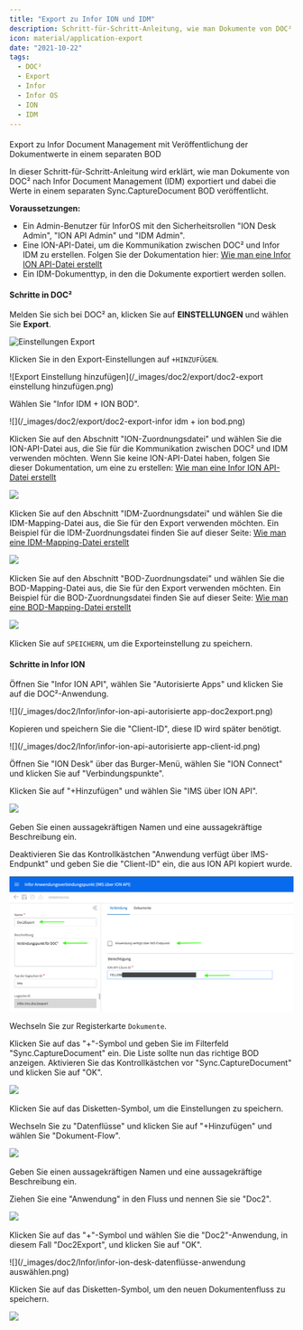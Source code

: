 ```yaml
---
title: "Export zu Infor ION und IDM"
description: Schritt-für-Schritt-Anleitung, wie man Dokumente von DOC² nach Infor Document Management (IDM) exportiert und dabei die Werte in einem separaten Sync.CaptureDocument BOD veröffentlicht.
icon: material/application-export
date: "2021-10-22"
tags:
  - DOC²
  - Export
  - Infor
  - Infor OS
  - ION
  - IDM
---
```


####
Export zu Infor Document Management mit Veröffentlichung der Dokumentwerte in einem separaten BOD

In dieser Schritt-für-Schritt-Anleitung wird erklärt, wie man Dokumente von DOC² nach Infor Document Management (IDM) exportiert und dabei die Werte in einem separaten Sync.CaptureDocument BOD veröffentlicht.

**Voraussetzungen:**

- Ein Admin-Benutzer für InforOS mit den Sicherheitsrollen "ION Desk Admin", "ION API Admin" und "IDM Admin".
- Eine ION-API-Datei, um die Kommunikation zwischen DOC² und Infor IDM zu erstellen. Folgen Sie der Dokumentation hier: [Wie man eine Infor ION API-Datei erstellt](/doc2/export/create-a-infor-ion-api-file/)
- Ein IDM-Dokumenttyp, in den die Dokumente exportiert werden sollen.

#### Schritte in DOC²

Melden Sie sich bei DOC² an, klicken Sie auf **EINSTELLUNGEN** und wählen Sie **Export**.

![Einstellungen Export](/_images/doc2/export/doc2-einstellungen-export.png)


Klicken Sie in den Export-Einstellungen auf `+HINZUFÜGEN`.

![Export Einstellung hinzufügen](/_images/doc2/export/doc2-export einstellung hinzufügen.png)


Wählen Sie "Infor IDM + ION BOD".

![](/_images/doc2/export/doc2-export-infor idm + ion bod.png)

Klicken Sie auf den Abschnitt "ION-Zuordnungsdatei" und wählen Sie die ION-API-Datei aus, die Sie für die Kommunikation zwischen DOC² und IDM verwenden möchten. Wenn Sie keine ION-API-Datei haben, folgen Sie dieser Dokumentation, um eine zu erstellen: [Wie man eine Infor ION API-Datei erstellt](/doc2/export/create-a-infor-ion-api-file/)

![](/_images/doc2/image-32-1024x347.png)

Klicken Sie auf den Abschnitt "IDM-Zuordnungsdatei" und wählen Sie die IDM-Mapping-Datei aus, die Sie für den Export verwenden möchten.
Ein Beispiel für die IDM-Zuordnungsdatei finden Sie auf dieser Seite: [Wie man eine IDM-Mapping-Datei erstellt](/doc2/export/how-to-create-a-idm-mapping-file/)

![](/_images/doc2/image-33-1024x344.png)

Klicken Sie auf den Abschnitt "BOD-Zuordnungsdatei" und wählen Sie die BOD-Mapping-Datei aus, die Sie für den Export verwenden möchten.
Ein Beispiel für die BOD-Zuordnungsdatei finden Sie auf dieser Seite: [Wie man eine BOD-Mapping-Datei erstellt](/doc2/export/how-to-create-a-bod-mapping-file/)

![](/_images/doc2/image-34-1024x343.png)

Klicken Sie auf `SPEICHERN`, um die Exporteinstellung zu speichern.

#### Schritte in Infor ION

Öffnen Sie "Infor ION API", wählen Sie "Autorisierte Apps" und klicken Sie auf die DOC²-Anwendung.

![](/_images/doc2/Infor/infor-ion-api-autorisierte app-doc2export.png)

Kopieren und speichern Sie die "Client-ID", diese ID wird später benötigt.

![](/_images/doc2/Infor/infor-ion-api-autorisierte app-client-id.png)

Öffnen Sie "ION Desk" über das Burger-Menü, wählen Sie "ION Connect" und klicken Sie auf "Verbindungspunkte".

Klicken Sie auf "+Hinzufügen" und wählen Sie "IMS über ION API".

![](/_images/doc2/Infor/infor-ion-desk-verbindungspunkte.png)

Geben Sie einen aussagekräftigen Namen und eine aussagekräftige Beschreibung ein.

Deaktivieren Sie das Kontrollkästchen "Anwendung verfügt über IMS-Endpunkt" und geben Sie die "Client-ID" ein, die aus ION API kopiert wurde.

![](docs/de/_images/doc2/Infor/infor-ion-desk-anwendungsverbindungspunkt.png)

Wechseln Sie zur Registerkarte `Dokumente`.

Klicken Sie auf das "+"-Symbol und geben Sie im Filterfeld "Sync.CaptureDocument" ein. Die Liste sollte nun das richtige BOD anzeigen. Aktivieren Sie das Kontrollkästchen vor "Sync.CaptureDocument" und klicken Sie auf "OK".

![](/_images/doc2/Infor/infor-ion-desk-anwendungsverbindungspunkt-dokumente.png)

Klicken Sie auf das Disketten-Symbol, um die Einstellungen zu speichern.


Wechseln Sie zu "Datenflüsse" und klicken Sie auf "+Hinzufügen" und wählen Sie "Dokument-Flow".

![](/_images/doc2/Infor/infor-ion-desk-datenflüsse.png)

Geben Sie einen aussagekräftigen Namen und eine aussagekräftige Beschreibung ein.

Ziehen Sie eine "Anwendung" in den Fluss und nennen Sie sie "Doc2".

![](/_images/doc2/Infor/infor-ion-desk-datenflüsse-anwendung.png)

Klicken Sie auf das "+"-Symbol und wählen Sie die "Doc2"-Anwendung, in diesem Fall "Doc2Export", und klicken Sie auf "OK".

![](/_images/doc2/Infor/infor-ion-desk-datenflüsse-anwendung auswählen.png)

Klicken Sie auf das Disketten-Symbol, um den neuen Dokumentenfluss zu speichern.

![](/_images/doc2/image-46.png)
